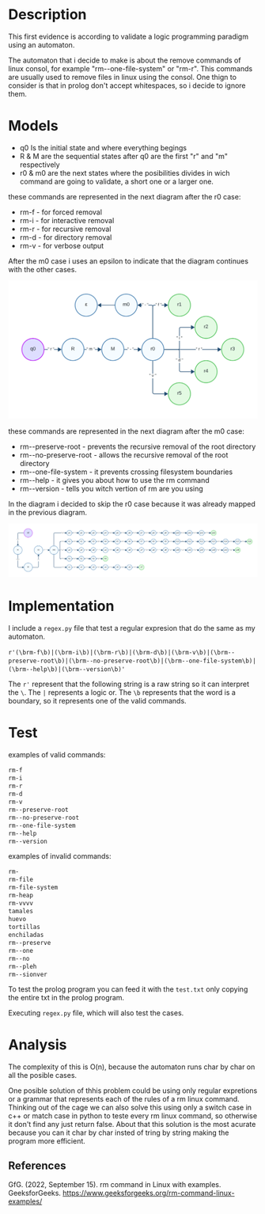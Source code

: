 # Description
This first evidence is according to validate a logic programming paradigm using an automaton.

The automaton that i decide to make is about the remove commands of linux consol, for example "rm--one-file-system" or "rm-r". This commands are usually used to remove files in linux using the consol. One thign to consider is that in prolog don't accept whitespaces, so i decide to ignore them.

# Models
- q0 Is the initial state and where everything begings
- R & M are the sequential states after q0 are the first "r" and "m" respectively
- r0 & m0 are the next states where the posibilities divides in wich command are going to validate, a short one or a larger one. 

these commands are represented in the next diagram after the r0 case:

- rm-f - for forced removal
- rm-i - for interactive removal
- rm-r - for recursive removal
- rm-d - for directory removal
- rm-v - for verbose output

After the m0 case i uses an epsilon to indicate that the diagram continues with the other cases.

![Diagram1](Diagram1.png)

these commands are represented in the next diagram after the m0 case:

- rm--preserve-root - prevents the recursive removal of the root directory
- rm--no-preserve-root - allows the recursive removal of the root directory
- rm--one-file-system - it prevents crossing filesystem boundaries
- rm--help - it gives you about how to use the rm command
- rm--version - tells you witch vertion of rm are you using

In the diagram i decided to skip the r0 case because it was already mapped in the previous diagram.

![Diagram2](Diagram2.png)

# Implementation

I include a `regex.py` file that test a regular expresion that do the same as my automaton.

`r'(\brm-f\b)|(\brm-i\b)|(\brm-r\b)|(\brm-d\b)|(\brm-v\b)|(\brm--preserve-root\b)|(\brm--no-preserve-root\b)|(\brm--one-file-system\b)|(\brm--help\b)|(\brm--version\b)'`

The `r'` represent that the following string is a raw string so it can interpret the `\`.
The `|` represents a logic or.
The `\b` represents that the word is a boundary, so it represents one of the valid commands. 

# Test
examples of valid commands:
```
rm-f
rm-i
rm-r
rm-d
rm-v
rm--preserve-root
rm--no-preserve-root
rm--one-file-system
rm--help
rm--version
```
examples of invalid commands:
```
rm-
rm-file
rm-file-system
rm-heap
rm-vvvv
tamales
huevo
tortillas
enchiladas
rm--preserve
rm--one
rm--no
rm--pleh
rm--sionver
```

To test the prolog program you can feed it with the `test.txt` only copying the entire txt in the prolog program.

Executing `regex.py` file, which will also test the cases.

# Analysis
The complexity of this is O(n), because the automaton runs char by char on all the posible cases.

One posible solution of thhis problem could be using only regular expretions or a grammar that represents each of the rules of a rm linux command. Thinking out of the cage we can also solve this using only a switch case in c++ or match case in python to teste every rm linux command, so otherwise it don't find any just return false. About that this solution is the most acurate because you can it char by char insted of tring by string making the program more efficient. 

## References
GfG. (2022, September 15). rm command in Linux with examples. GeeksforGeeks. https://www.geeksforgeeks.org/rm-command-linux-examples/ 
